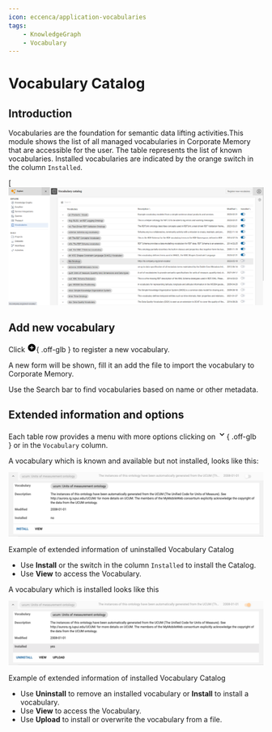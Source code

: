```yaml
---
icon: eccenca/application-vocabularies
tags:
    - KnowledgeGraph
    - Vocabulary
---
```

# Vocabulary Catalog

## Introduction

Vocabularies are the foundation for semantic data lifting activities.This module shows the list of all managed vocabularies in Corporate Memory that are accessible for the user. The table represents the list of known vocabularies. Installed vocabularies are indicated by the orange switch in the column `Installed`.

[![image](vocab-introduction.png)

## Add new vocabulary

Click ![](./ic_add_circle_black_18dp_1x.png){ .off-glb } to register a new vocabulary.

A new form will be shown, fill it an add the file to import the vocabulary to Corporate Memory.

Use the Search bar to find vocabularies based on name or other metadata.

## Extended information and options

Each table row provides a menu with more options clicking on ![](./ic_keyboard_arrow_down_black_18dp_1x.png){ .off-glb } or in the `Vocabulary` column.

A vocabulary which is known and available but not installed, looks like this:

[![Example of extended information of uninstalled Vocabulary Catalog](./not_installed_vocab.png
 "Example of extended information of uninstalled Vocabulary Catalog")](./not_installed_vocab.png)

Example of extended information of uninstalled Vocabulary Catalog

-   Use **Install** or the switch in the column `Installed` to install the Catalog.
-   Use **View** to access the Vocabulary.

A vocabulary which is installed looks like this

[![Example of extended information of installed Vocabulary Catalog](./installed_vocab.png "Example of extended information of installed Vocabulary Catalog")](./installed_vocab.png)

Example of extended information of installed Vocabulary Catalog

-   Use **Uninstall** to remove an installed vocabulary or **Install** to install a vocabulary.
-   Use **View** to access the Vocabulary.
-   Use **Upload** to install or overwrite the vocabulary from a file.
